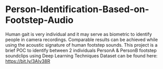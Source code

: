 # Person-Identification-Based-on-Footstep-Audio
Human gait is very individual and it may serve as biometric to identify people in camera recordings. Comparable results can be achieved while using the acoustic signature of human footstep sounds. This project is a brief POC to identify between 2 individuals PersonA &amp; PersonB footstep soundclips using Deep Learning Techniques
Dataset can be found here: https://bit.ly/3AIv38R
